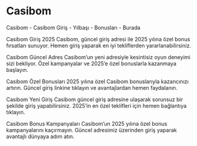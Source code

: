 # Casibom
Casibom - Casibom Giriş - Yılbaşı - Bonusları - Burada

Casibom Giriş 2025
Casibom, güncel giriş adresi ile 2025 yılına özel bonus fırsatları sunuyor. Hemen giriş yaparak en iyi tekliflerden yararlanabilirsiniz.

Casibom Güncel Adres
Casibom’un yeni adresiyle kesintisiz oyun deneyimi sizi bekliyor. Özel kampanyalar ve 2025’e özel bonuslarla kazanmaya başlayın.

Casibom Özel Bonusları
2025 yılına özel Casibom bonuslarıyla kazancınızı artırın. Güncel giriş linkine tıklayın ve avantajlardan hemen faydalanın.

Casibom Yeni Giriş
Casibom güncel giriş adresine ulaşarak sorunsuz bir şekilde giriş yapabilirsiniz. 2025’in en özel teklifleri için hemen bağlantıya tıklayın.

Casibom Bonus Kampanyaları
Casibom’un 2025 yılına özel bonus kampanyalarını kaçırmayın. Güncel adresimiz üzerinden giriş yaparak avantajlı dünyaya adım atın.
